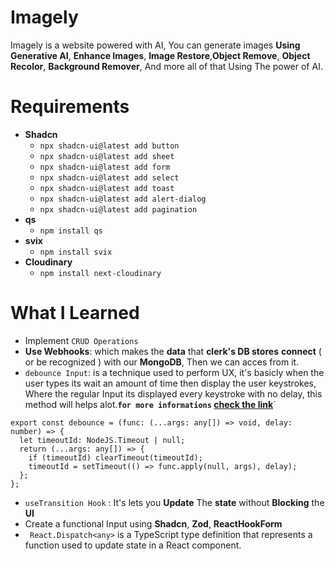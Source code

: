 # Imagely

Imagely is a website powered with AI, You can generate images **Using Generative AI**, **Enhance Images**, **Image Restore**,**Object Remove**, **Object Recolor**, **Background Remover**, And more all of that Using The power of AI.

# Requirements

- **Shadcn**
  - `npx shadcn-ui@latest add button`
  - `npx shadcn-ui@latest add sheet`
  - `npx shadcn-ui@latest add form`
  - `npx shadcn-ui@latest add select`
  - `npx shadcn-ui@latest add toast`
  - `npx shadcn-ui@latest add alert-dialog`
  - `npx shadcn-ui@latest add pagination`
- **qs**
  - `npm install qs`
- **svix**
  - `npm install svix`
- **Cloudinary**
  - `npm install next-cloudinary`

# What I Learned

- Implement `CRUD Operations`
- **Use Webhooks**: which makes the **data** that **clerk's DB stores** **connect** ( or be recognized ) with our **MongoDB**, Then we can acces from it.
- `debounce Input`: is a technique used to perform UX, it's basicly when the user types its wait an amount of time then display the user keystrokes, Where the regular Input its displayed every keystroke with no delay, this method will helps alot.**`for more informations` <a href="https://dev.to/manishkc104/debounce-input-in-react-3726">check the link</a>**`

```TSX
export const debounce = (func: (...args: any[]) => void, delay: number) => {
  let timeoutId: NodeJS.Timeout | null;
  return (...args: any[]) => {
    if (timeoutId) clearTimeout(timeoutId);
    timeoutId = setTimeout(() => func.apply(null, args), delay);
  };
};
```

- `useTransition Hook` : It's lets you **Update** The **state** without **Blocking** the **UI**
- Create a functional Input using **Shadcn**, **Zod**, **ReactHookForm**
- ` React.Dispatch<any>` is a TypeScript type definition that represents a function used to update state in a React component.
